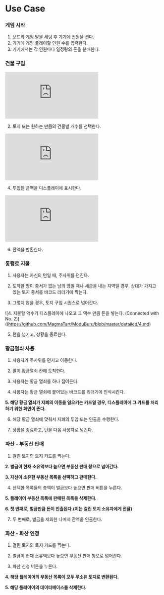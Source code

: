 ﻿# Use Case

### 게임 시작
1. 보드와 게임 말을 세팅 후 기기에 전원을 켠다.
2. 기기에 게임 플레이할 인원 수를 입력한다.
3. 기기에서는 각 인원마다 일정량의 돈을 분배한다.

### 건물 구입
![1. 건물을 구입하려는 토지 카드의 바코드를 인식시킨다.](https://github.com/MagmaTart/ModuBuru/blob/master/detailed/1.md)

2. 토지 또는 원하는 만큼의 건물별 개수를 선택한다.

![3. 디스플레이에 표시된 건물의 가격만큼 기기에 돈을 넣는다.](https://github.com/MagmaTart/ModuBuru/blob/master/detailed/2.md) 

4. 투입된 금액을 디스플레이에 표시한다.

![5. 투입된 금액이 건물 가격 이상이면 건물 서랍을 연다.](https://github.com/MagmaTart/ModuBuru/blob/master/detailed/3.md)

6. 잔액을 반환한다. 



### 통행료 지불

1. 사용자는 자신의 턴일 때, 주사위를 던진다.

2. 도착한 땅이 증서가 없는 남의 땅일 때나 세금을 내는 지역일 경우, 상대가 가지고 있는 토지 증서를 바코드 리더기에 찍는다.

3. 그렇지 않을 경우, 토지 구입 시퀀스로 넘어간다.

![4. 지불할 액수가 디스플레이에 나오고 그 액수 만큼 돈을 넣는다. (Connected with No. 2)]((https://github.com/MagmaTart/ModuBuru/blob/master/detailed/4.md)

5. 턴을 넘기고, 상황을 종료한다.



### 황금열쇠 사용

1. 사용자가 주사위를 던지고 이동한다.


2. 말이 황금열쇠 칸에 도착한다.

3. 사용자는 황금 열쇠를 하나 집어든다.

4. 사용자는 황금 열쇠에 붙어있는 바코드를 리더기에 인식시킨다.

__5. 해당 황금 열쇠가 지폐의 이동을 일으키는 카드일 경우, 디스플레이에 그 카드를 처리하기 위한 화면이 뜬다.__

6. 해당 황금 열쇠에 맞춰서 지폐의 투입 또는 인출을 수행한다.

7. 상황을 종료하고, 턴을 다음 사용자로 넘긴다.



### 파산 - 부동산 판매

1. 걸린 토지의 토지 카드를 찍는다.

__2. 벌금이 현재 소유액보다 높으면 부동산 판매 창으로 넘어간다.__

__3. 자신이 소유한 부동산 목록을 선택하고 판매한다.__

4. 선택한 목록들의 총액이 벌금보다 높으면 판매 버튼을 누른다.

__5. 플레이어 부동산 목록에 판매된 목록을 삭제한다.__

__6. 첫 번째로, 벌금만큼 돈이 인출된다.(이는 걸린 토지 소유자에게 전달)__

7. 두 번째로, 벌금을 제외한 나머지 잔액을 인출한다. 



### 파산 - 파산 인정

1. 걸린 토지의 토지 카드를 찍는다.

2. 벌금이 현재 소유액보다 높으면 부동산 판매 창으로 넘어간다.

3. 파산 신청 버튼을 누른다.

__4. 해당 플레이어의 부동산 목록이 모두 무소유 토지로 변환된다.__

__5. 해당 플레이어의 데이터베이스를 삭제한다.__
